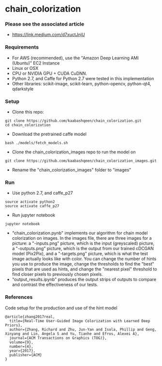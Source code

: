 # chain_colorization

### Please see the associated article
- https://link.medium.com/d7xuctJnjU

### Requirements
- For AWS (recommended), use the "Amazon Deep Learning AMI (Ubuntu)" EC2 Instance
- Linux or OSX
- CPU or NVIDIA GPU + CUDA CuDNN.
- Python 2.7, and Caffe for Python 2.7 were tested in this implementation
- Other libraries: scikit-image, scikit-learn, python-opencv, python-qt4, qdarkstyle

### Setup
- Clone this repo:
```
git clone https://github.com/kaabashqeen/chain_colorization.git
cd chain_colorization
```
- Download the pretrained caffe model
```
bash ./models/fetch_models.sh
```
- Clone the chain_colorization_images repo to run the model on
```
git clone https://github.com/kaabashqeen/chain_colorization_images.git
```
- Rename the "chain_colorization_images" folder to "images"

### Run

- Use python 2.7, and caffe_p27
```
source activate python2
source activate caffe_p27
```
- Run jupyter notebook
```
jupyter notebook
```
- "chain_colorization.pynb" implements our algorithm for chain model colorization on images. In the images file, there are three images for a picture: a "-inputs.png" picture, which is the input (greyscaled) picture,  a "-outputs.png" picture, which is the output from our trained cDCGAN model (Pix2Pix), and a "-targets.png" picture, which is what the test image actually looks like with color. You can change the number of hints you use to produce the image, change the thresholds to find the "best" pixels that are used as hints, and change the "nearest pixel" threshold to find closer pixels to previously chosen pixels.
- "output_results.ipynb" produces the output strips of outputs to compare and contrast the effectiveness of our tests.

### References
Code setup for the production and use of the hint model
```
@article{zhang2017real,
  title={Real-Time User-Guided Image Colorization with Learned Deep Priors},
  author={Zhang, Richard and Zhu, Jun-Yan and Isola, Phillip and Geng, Xinyang and Lin, Angela S and Yu, Tianhe and Efros, Alexei A},
  journal={ACM Transactions on Graphics (TOG)},
  volume={9},
  number={4},
  year={2017},
  publisher={ACM}
}
